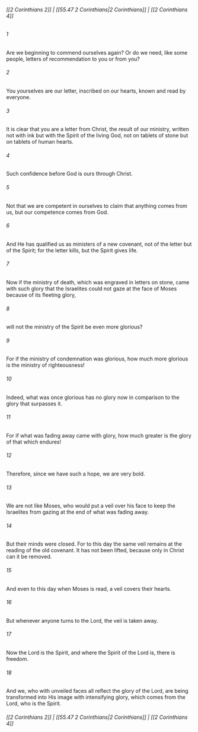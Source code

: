 
###### [[2 Corinthians 2]] | [[55.47 2 Corinthians|2 Corinthians]] | [[2 Corinthians 4]]

###### 1
Are we beginning to commend ourselves again? Or do we need, like some people, letters of recommendation to you or from you?
###### 2
You yourselves are our letter, inscribed on our hearts, known and read by everyone.
###### 3
It is clear that you are a letter from Christ, the result of our ministry, written not with ink but with the Spirit of the living God, not on tablets of stone but on tablets of human hearts.
###### 4
Such confidence before God is ours through Christ.
###### 5
Not that we are competent in ourselves to claim that anything comes from us, but our competence comes from God.
###### 6
And He has qualified us as ministers of a new covenant, not of the letter but of the Spirit; for the letter kills, but the Spirit gives life.
###### 7
Now if the ministry of death, which was engraved in letters on stone, came with such glory that the Israelites could not gaze at the face of Moses because of its fleeting glory,
###### 8
will not the ministry of the Spirit be even more glorious?
###### 9
For if the ministry of condemnation was glorious, how much more glorious is the ministry of righteousness!
###### 10
Indeed, what was once glorious has no glory now in comparison to the glory that surpasses it.
###### 11
For if what was fading away came with glory, how much greater is the glory of that which endures!
###### 12
Therefore, since we have such a hope, we are very bold.
###### 13
We are not like Moses, who would put a veil over his face to keep the Israelites from gazing at the end of what was fading away.
###### 14
But their minds were closed. For to this day the same veil remains at the reading of the old covenant. It has not been lifted, because only in Christ can it be removed.
###### 15
And even to this day when Moses is read, a veil covers their hearts.
###### 16
But whenever anyone turns to the Lord, the veil is taken away.
###### 17
Now the Lord is the Spirit, and where the Spirit of the Lord is, there is freedom.
###### 18
And we, who with unveiled faces all reflect the glory of the Lord, are being transformed into His image with intensifying glory, which comes from the Lord, who is the Spirit.

###### [[2 Corinthians 2]] | [[55.47 2 Corinthians|2 Corinthians]] | [[2 Corinthians 4]]
